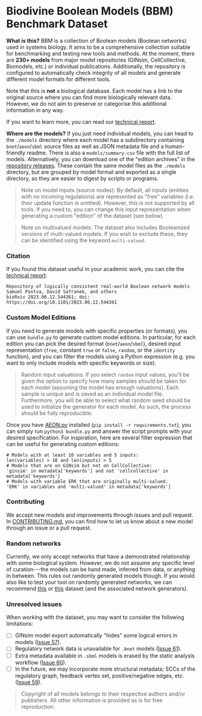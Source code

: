 # Biodivine Boolean Models (BBM) Benchmark Dataset

**What is this?** BBM is a collection of Boolean models (Boolean networks) used in systems biology. It aims to be a comprehensive collection suitable for benchmarking and testing new tools and methods. At the moment, there are **230+ models** from major model repositories (GINsim, CellCollective, Biomodels, etc.) or individual publications. Additionally, the repository is configured to automatically check integrity of all models and generate different model formats for different tools.

Note that this is **not** a biological database. Each model has a link to the original source where you can find more biologically relevant data. However, we do not aim to preserve or categorise this additional information in any way.

If you want to learn more, you can read our [technical report](./report/report.pdf).

**Where are the models?** If you just need individual models, you can head to the `./models` directory where each model has a subdirectory containing `bnet`/`aeon`/`sbml` source files as well as JSON metadata file and a human-friendly readme. There is also a `models/summary.csv` file with the full list of models. Alternatively, you can download one of the "edition archives" in the [repository releases](https://github.com/sybila/biodivine-boolean-models/releases). These contain the same model files as the `./models` directory, but are grouped by model format and exported as a single directory, so they are easier to digest by scripts or programs.

> Note on model inputs (source nodes): By default, all inputs (entities with no incoming regulations) are represented as "free" variables (i.e. their update function is omitted). However, this is not supported by all tools. If you need to, you can change this input representation when generating a custom "edition" of the dataset (see below).

> Note on multivalued models: The dataset also includes Booleanized versions of multi-valued models. If you wish to exclude these, they can be identified using the keyword `multi-valued`.

### Citation

If you found this dataset useful in your academic work, you can cite the [technical report](https://doi.org/10.1101/2023.06.12.544361):

```
Repository of logically consistent real-world Boolean network models
Samuel Pastva, David Safranek, and others
bioRxiv 2023.06.12.544361; doi: https://doi.org/10.1101/2023.06.12.544361
```

### Custom Model Editions

If you need to generate models with specific properties (or formats), you can use `bundle.py` to generate custom model editions. In particular, for each edition you can pick the desired format (`bnet`/`aeon`/`sbml`), desired input representation (`free`, constant `true` or `false`, `random`, or the `identity` function), and you can filter the models using a Python expression (e.g. you want to only include models with specific keywords or size).

> Random input valuations: If you select `random` input values, you'll be given the option to specify how many samples should be taken for each model (assuming the model has enough valuations). Each sample is unique and is saved as an individual model file. Furthermore, you will be able to select what random seed should be used to initialize the generator for each model. As such, the process should be fully reproducible.

Once you have [AEON.py](https://github.com/sybila/biodivine-aeon-py) installed (`pip install -r requirements.txt`), you can simply run `python3 bundle.py` and answer the script prompts with your desired specification. For inspiration, here are several filter expression that can be useful for generating custom editions:

```
# Models with at least 10 variables and 5 inputs:
len(variables) > 10 and len(inputs) > 5
# Models that are on GINsim but not on CellCollective:
'ginsim' in metadata['keywords'] and not 'cellcollective' in metadata['keywords']
# Models with variable ERK that are originally multi-valued.
'ERK' in variables and 'multi-valued' in metadata['keywords']
```

### Contributing

We accept new models and improvements through issues and pull request. In [CONTRIBUTING.md](./CONTRIBUTING.md), you can find how to let us know about a new model through an issue or a pull request.

### Random networks

Currently, we only accept networks that have a demonstrated relationship with some biological system. However, we do not assume any specific level of curation---the models can be hand made, inferred from data, or anything in between. This rules out randomly generated models though. If you would also like to test your tool on randomly generated networks, we can recommend [this](https://zenodo.org/record/3714876#.YxXVYi8Rr0o) or [this](https://github.com/daemontus/artifact_cav2021/tree/master/benchmarks_random) dataset (and the associated network generators). 

### Unresolved issues

When working with the dataset, you may want to consider the following limitations:

- [ ] GINsim model export automatically "hides" some logical errors in models ([Issue 57](https://github.com/sybila/biodivine-boolean-models/issues/57)).
- [ ] Regulatory network data is unavailable for `.bnet` models ([Issue 61](https://github.com/sybila/biodivine-boolean-models/issues/61)).
- [ ] Extra metadata available in `.sbml` models is erased by the static analysis workflow ([Issue 60](https://github.com/sybila/biodivine-boolean-models/issues/60)).
- [ ] In the future, we may incorporate more structural metadata; SCCs of the regulatory graph, feedback vertex set, positive/negative edges, etc. ([Issue 59](https://github.com/sybila/biodivine-boolean-models/issues/59)).

> Copyright of all models belongs to their respective authors and/or publishers. All other information is provided as is for free reproduction.